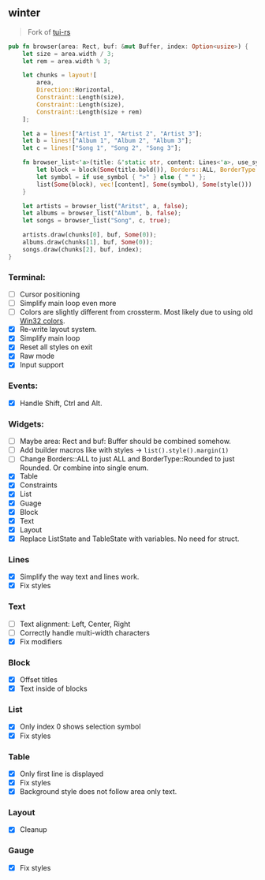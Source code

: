 ## winter
> Fork of [tui-rs](https://github.com/fdehau/tui-rs)

```rs
pub fn browser(area: Rect, buf: &mut Buffer, index: Option<usize>) {
    let size = area.width / 3;
    let rem = area.width % 3;

    let chunks = layout![
        area,
        Direction::Horizontal,
        Constraint::Length(size),
        Constraint::Length(size),
        Constraint::Length(size + rem)
    ];

    let a = lines!["Artist 1", "Artist 2", "Artist 3"];
    let b = lines!["Album 1", "Album 2", "Album 3"];
    let c = lines!["Song 1", "Song 2", "Song 3"];

    fn browser_list<'a>(title: &'static str, content: Lines<'a>, use_symbol: bool) -> List<'a> {
        let block = block(Some(title.bold()), Borders::ALL, BorderType::Rounded).margin(1);
        let symbol = if use_symbol { ">" } else { " " };
        list(Some(block), vec![content], Some(symbol), Some(style()))
    }

    let artists = browser_list("Aritst", a, false);
    let albums = browser_list("Album", b, false);
    let songs = browser_list("Song", c, true);

    artists.draw(chunks[0], buf, Some(0));
    albums.draw(chunks[1], buf, Some(0));
    songs.draw(chunks[2], buf, index);
}
```

### Terminal:
- [ ] Cursor positioning
- [ ] Simplify main loop even more
- [ ] Colors are slightly different from crossterm. Most likely due to using old [Win32 colors](https://learn.microsoft.com/en-us/windows/console/char-info-str).
- [x] Re-write layout system.
- [x] Simplify main loop
- [x] Reset all styles on exit
- [x] Raw mode
- [x] Input support

### Events:
- [x] Handle Shift, Ctrl and Alt.

### Widgets:
- [ ] Maybe area: Rect and buf: Buffer should be combined somehow.
- [ ] Add builder macros like with styles -> `list().style().margin(1)`
- [ ] Change Borders::ALL to just ALL and BorderType::Rounded to just Rounded. Or combine into single enum.
- [x] Table
- [x] Constraints
- [x] List
- [x] Guage
- [x] Block
- [x] Text
- [x] Layout
- [x] Replace ListState and TableState with variables. No need for struct.

### Lines
- [x] Simplify the way text and lines work.
- [x] Fix styles

### Text
- [ ] Text alignment: Left, Center, Right
- [ ] Correctly handle multi-width characters
- [x] Fix modifiers

### Block
- [x] Offset titles
- [x] Text inside of blocks

### List
- [x] Only index 0 shows selection symbol
- [x] Fix styles

### Table
- [x] Only first line is displayed
- [x] Fix styles
- [x] Background style does not follow area only text.

### Layout
- [x] Cleanup

### Gauge
- [x] Fix styles